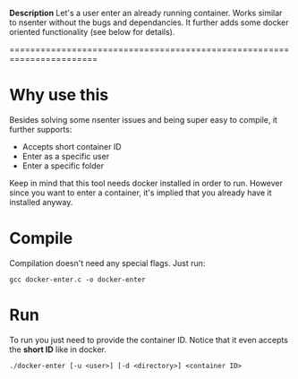 **Description**
Let's a user enter an already running container. Works similar to nsenter without the bugs and dependancies. It further adds some docker oriented functionality (see below for details).


=======================================================================
             

# Why use this
Besides solving some nsenter issues and being super easy to compile, it further supports:
* Accepts short container ID
* Enter as a specific user
* Enter a specific folder

Keep in mind that this tool needs docker installed in order to run. However since you want to enter a container, it's implied that you already have it installed anyway.


# Compile
Compilation doesn't need any special flags. Just run:
```
gcc docker-enter.c -o docker-enter
```


# Run
To run you just need to provide the container ID. Notice that it
even accepts the **short ID** like in docker.
```
./docker-enter [-u <user>] [-d <directory>] <container ID>
```
